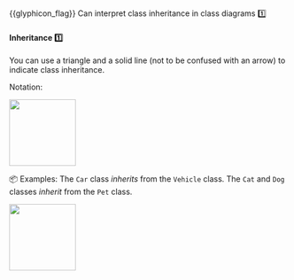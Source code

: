 <span id="prereqs"></span>

<span id="outcomes">{{glyphicon_flag}} Can interpret class inheritance in class diagrams :one:</span>

<div id="title">

#### Inheritance :one:

</div>

<div id="body">

You can use a triangle and a solid line (not to be confused with an arrow) to indicate class inheritance.

Notation:

<img src="{{baseUrl}}/uml/classDiagrams/classInheritance/what/images/notation.png" height="120" />
<p/>

<tip-box>

:package: Examples: The `Car` class _inherits_ from the `Vehicle` class. The `Cat` and `Dog` classes _inherit_ from the `Pet` class. 

<img src="{{baseUrl}}/uml/classDiagrams/classInheritance/what/images/examples.png" height="120" />
<p/>

</tip-box>

</div>

<div id="extras">
</div>